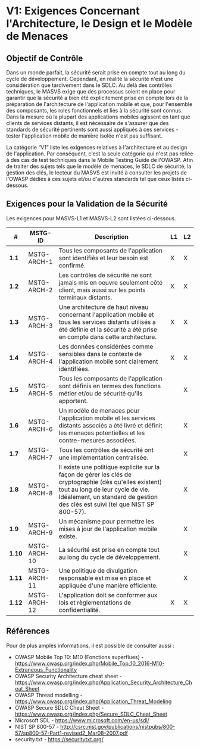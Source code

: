 # V1: Exigences Concernant l'Architecture, le Design et le Modèle de Menaces

## Objectif de Contrôle

Dans un monde parfait, la sécurité serait prise en compte tout au long du cycle de développement. Cependant, en réalité la sécurité n'est une considération que tardivement dans le SDLC. Au delà des contrôles techniques, le MASVS exige que des processus soient en place pour garantir que la sécurité a bien été explicitement prise en compte lors de la préparation de l'architecture de l'application mobile et que, pour l'ensemble des composants, les roles fonctionnels et liés à la sécurité sont connus. Dans la mesure où la plupart des applications mobiles agissent en tant que clients de services distants, il est nécessaire de s'assurer que des standards de sécurité pertinents sont aussi appliqués à ces services - tester l'application mobile de manière isolée n'est pas suffisant.

La catégorie “V1” liste les exigences relatives à l'architecture et au design de l'application. Par conséquent, c'est la seule catégorie qui n'est pas reliée à des cas de test techniques dans le Mobile Testing Guide de l'OWASP. Afin de traiter des sujets tels que le modèle de menaces, le SDLC de sécurité, la gestion des clés, le lecteur du MASVS est invité à consulter les projets de l'OWASP dédiés à ces sujets et/ou d'autres standards tel que ceux listés ci-dessous.

<div style="page-break-after: always;">
</div>

## Exigences pour la Validation de la Sécurité

Les exigences pour MASVS-L1 et MASVS-L2 sont listées ci-dessous.

| # | MSTG-ID | Description | L1 | L2 |
| -- | -------- | ---------------------- | - | - |
| **1.1** | MSTG-ARCH-1 | Tous les composants de l'application sont identifiés et leur besoin est confirmé. | X | X |
| **1.2** | MSTG-ARCH-2 | Les contrôles de sécurité ne sont jamais mis en oeuvre seulement côté client, mais aussi sur les points terminaux distants. | X | X |
| **1.3** | MSTG-ARCH-3 | Une architecture de haut niveau concernant l'application mobile et tous les services distants utilisés a été définie et la sécurité a été prise en compte dans cette architecture. | X | X |
| **1.4** | MSTG-ARCH-4 | Les données considérées comme sensibles dans le contexte de l'application mobile sont clairement identifiées. | X | X |
| **1.5** | MSTG-ARCH-5 | Tous les composants de l'application sont définis en termes des fonctions métier et/ou de sécurité qu'ils apportent. |   | X |
| **1.6** | MSTG-ARCH-6 | Un modèle de menaces pour l'application mobile et les services distants associés a été livré et définit les menaces potentielles et les contre-mesures associées. |   | X |
| **1.7** | MSTG-ARCH-7 | Tous les contrôles de sécurité ont une implémentation centralisée. |   | X |
| **1.8** | MSTG-ARCH-8 | Il existe une politique explicite sur la façon de gérer les clés de cryptographie (dès qu'elles existent) tout au long de leur cycle de vie. Idéalement, un standard de gestion des clés est suivi (tel que NIST SP 800-57). |   | X |
| **1.9** | MSTG-ARCH-9 | Un mécanisme pour permettre les mises à jour de l'application mobile existe. |   | X |
| **1.10** | MSTG-ARCH-10 | La sécurité est prise en compte tout au long du cycle de développement. |   | X |
| **1.11** | MSTG-ARCH-11 | Une politique de divulgation responsable est mise en place et appliquée d'une manière efficiente. |  | X |
| **1.12** | MSTG-ARCH-12 | L'application doit se conformer aux lois et règlementations de confidentialité. | X | X |

## Références

Pour de plus amples informations, il est possible de consulter aussi :

- OWASP Mobile Top 10: M10 (Fonctions superflues) - <https://www.owasp.org/index.php/Mobile_Top_10_2016-M10-Extraneous_Functionality>
- OWASP Security Architecture cheat sheet - <https://www.owasp.org/index.php/Application_Security_Architecture_Cheat_Sheet>
- OWASP Thread modelling - <https://www.owasp.org/index.php/Application_Threat_Modeling>
- OWASP Secure SDLC Cheat Sheet - <https://www.owasp.org/index.php/Secure_SDLC_Cheat_Sheet>
- Microsoft SDL - <https://www.microsoft.com/en-us/sdl/>
- NIST SP 800-57 - <http://csrc.nist.gov/publications/nistpubs/800-57/sp800-57-Part1-revised2_Mar08-2007.pdf>
- security.txt - <https://securitytxt.org/>
